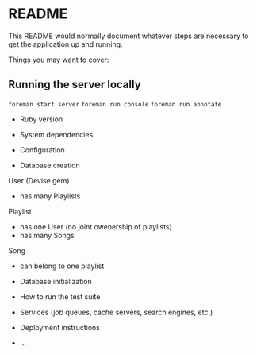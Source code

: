 # README

This README would normally document whatever steps are necessary to get the
application up and running.

Things you may want to cover:

## Running the server locally
`foreman start server`
`foreman run console`
`foreman run annotate`

* Ruby version

* System dependencies

* Configuration

* Database creation

User (Devise gem)
- has many Playlists

Playlist
- has one User (no joint owenership of playlists)
- has many Songs

Song
- can belong to one playlist

* Database initialization

* How to run the test suite

* Services (job queues, cache servers, search engines, etc.)

* Deployment instructions

* ...
